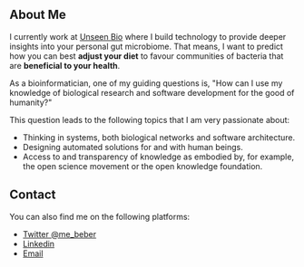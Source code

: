 ## About Me

I currently work at [Unseen Bio](https://unseenbio.com) where I build technology
to provide deeper insights into your personal gut microbiome. That means, I want
to predict how you can best **adjust your diet** to favour communities of
bacteria that are **beneficial to your health**.

As a bioinformatician, one of my guiding questions is, "How can I use my
knowledge of biological research and software development for the good of
humanity?"

This question leads to the following topics that I am very passionate about:

* Thinking in systems, both biological networks and software architecture.
* Designing automated solutions for and with human beings.
* Access to and transparency of knowledge as embodied by, for example, the open
  science movement or the open knowledge foundation.

## Contact

You can also find me on the following platforms:

* [Twitter @me_beber](https://twitter.com/me_beber)
* [Linkedin](https://www.linkedin.com/in/moritz-beber-b597a55a/)
* [Email](mailto:midnighter@posteo.net)

